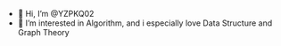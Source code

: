 - 👋 Hi, I’m @YZPKQ02
- 👀 I’m interested in Algorithm, and i especially love Data Structure and Graph Theory 
<!---
YZPKQ02/YZPKQ02 is a ✨ special ✨ repository because its `README.md` (this file) appears on your GitHub profile.
You can click the Preview link to take a look at your changes.
--->
